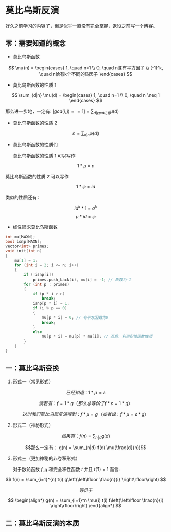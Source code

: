  # 莫比乌斯反演

好久之前学习的内容了，但是似乎一直没有完全掌握，退役之前写一个博客。

 ## 零：需要知道的概念

  - 莫比乌斯函数

$$ \mu(n) =
\begin{cases}
1, \quad n=1 \\
0, \quad n含有平方因子 \\
(-1)^k, \quad n恰有k个不同的质因子
\end{cases}
$$

  - 莫比乌斯函数的性质 1
    
$$ \sum_{d|n} \mu(d) =
\begin{cases}
1, \quad n=1 \\
0, \quad n \neq 1
\end{cases}
$$ 

那么进一步地，一定有:
 $[gcd(i,j)==1] = \sum_{d|gcd(i,j)} \mu(d)$

  -  莫比乌斯函数的性质 2

$$ n = \sum_{d|n} \varphi(d) $$

 - 莫比乌斯函数的性质们

   莫比乌斯函数的性质 $1$ 可以写作
   
$$1 * \mu = \varepsilon$$

   莫比乌斯函数的性质 $2$ 可以写作
   
$$1 * \varphi = id$$

   类似的性质还有：

$$id^k * 1 = \sigma ^ k $$
$$ \mu * id = \varphi $$

  - 线性筛求莫比乌斯函数
```cpp
int mu[MAXN];
bool isnp[MAXN];
vector<int> primes;
void init(int n)
{
    mu[1] = 1;
    for (int i = 2; i <= n; i++)
    {
        if (!isnp[i])
            primes.push_back(i), mu[i] = -1; // 质数为-1
        for (int p : primes)
        {
            if (p * i > n)
                break;
            isnp[p * i] = 1;
            if (i % p == 0)
            {
                mu[p * i] = 0; // 有平方因数为0
                break;
            }
            else
                mu[p * i] = mu[p] * mu[i]; // 互质，利用积性函数性质
        }
    }
}
```

## 一：莫比乌斯变换

1. 形式一（常见形式）

$$已经知道 ： 1* \mu = \varepsilon$$

$$倘若有： f = 1 * g （那么总等价于 f * \varepsilon = 1 * g）$$

$$这时我们莫比乌斯反演得到： f * \mu = g （或者说： f * \mu = \varepsilon * g）$$

2. 形式二（神秘形式）

$$如果有 ： f(n) = \sum_{n|d} g(d)$$

$$那么一定有： g(n) = \sum_{n|d} f(d) \mu(\frac{d}{n})$$

3. 形式三（更加神秘的非卷积形式）
   
   对于数论函数 $f,g$ 和完全积性函数 $t$ 并且 $t(1)=1$ 而言:
   
$$
f(n) = \sum_{i=1}^{n} t(i) g\left(\left\lfloor \frac{n}{i} \right\rfloor\right)
$$

$$等价于$$

$$
\begin{align*}
g(n) = \sum_{i=1}^n \mu(i) t(i) f\left(\left\lfloor \frac{n}{i} \right\rfloor\right)
\end{align*}
$$

## 二：莫比乌斯反演的本质
